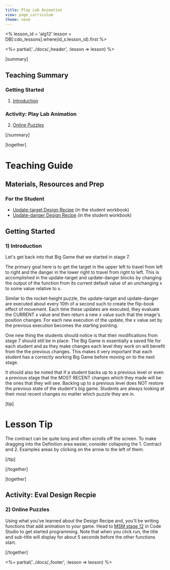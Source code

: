 ```yaml
---
title: Play Lab Animation
view: page_curriculum
theme: none
---
```


<%
lesson_id = 'alg12'
lesson = DB[:cdo_lessons].where(id_s:lesson_id).first
%>

<%= partial('../docs/_header', :lesson => lesson) %>

[summary]

## Teaching Summary
### **Getting Started**
 
1) [Introduction](#GetStarted)  

### **Activity: Play Lab Animation**  

2) [Online Puzzles](#Activity1)

[/summary]

[together]

# Teaching Guide

## Materials, Resources and Prep
### For the Student
- [Update-target Design Recipe](../docs/worksheets/update_target.pdf) (in the student workbook)
- [Update-danger Design Recipe](../docs/worksheets/update_danger.pdf) (in the student workbook)

## Getting Started


### <a name="GetStarted"></a> 1) Introduction

Let's get back into that Big Game that we started in stage 7.

The primary goal here is to get the target in the upper left to travel from left to right and the danger in the lower right to travel from right to left.  This is accomplished in the update-target and update-danger blocks by changing the output of the function from its current default value of an unchanging x to some value relative to x.

Similar to the rocket-height puzzle, the update-target and update-danger are executed about every 10th of a second such to create the flip-book effect of movement.  Each time these updates are executed, they evaluate the CURRENT x value and then return a new x value such that the image's position changes.  For each new execution of the update, the x value set by the previous execution becomes the starting pointing.

One new thing the students should notice is that their modifications from stage 7 should still be in place.  The Big Game is essentially a saved file for each student and as they make changes each level they work on will benefit from the the previous changes.  This makes it very important that each student has a correctly working Big Game before moving on to the next stage.

It should also be noted that if a student backs up to a previous level or even a previous stage that the MOST RECENT changes which they made will be the ones that they will see.  Backing up to a previous level does NOT restore the previous state of the student's big game. Students are always looking at their most recent changes no matter which puzzle they are in. 

[tip]

# Lesson Tip

The contract can be quite long and often scrolls off the screen.  To make dragging into the Definition area easier, consider collapsing the 1. Contract and 2. Examples areas by clicking on the arrow to the left of them.

[/tip]

[/together]

[together]

## Activity: Eval Design Recpie
### <a name="Activity1"></a> 2) Online Puzzles

 Using what you've learned about the Design Recipe and, you'll be writing functions that add animation to your game. Head to [MSM stage 12](http://studio.code.org/s/algebra/stage/12/puzzle/1) in Code Studio to get started programming.  Note that when you click run, the title and sub-title will display for about 5 seconds before the other functions start.

[/together]

<%= partial('../docs/_footer', :lesson => lesson) %>